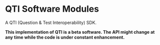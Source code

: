QTI Software Modules
=======

A QTI (Question &amp; Test Interoperability) SDK.

__This implementation of QTI is a beta software. The API might change at any time while the code is under constant enhancement.__
